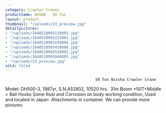 ```yaml
---
category: Crawler Cranes
productname: DH500 - 50 Ton
layout: product
thumbnail: "/uploads/23_preview.jpg"
detailpictures:
- "/uploads/1648518993139003.jpg"
- "/uploads/1648518993222001.jpg"
- "/uploads/1648518993250004.jpg"
- "/uploads/1648518993420006.jpg"
- "/uploads/1648518993528002.jpg"
- "/uploads/1648518993946005.jpg"
- "/uploads/23_preview.jpg"
sold: false
---
```


                                            50 Ton Nissha Crawler Crane
Model: DH500-3, 1987yr, S.N.A52802, 10520 hrs. 
31m Boom +50T+Middle + Ball Hooks
Some Rust and Corrosion on body
working condition, Used and located in Japan 
Attachments in container. We can provide more pictures.


